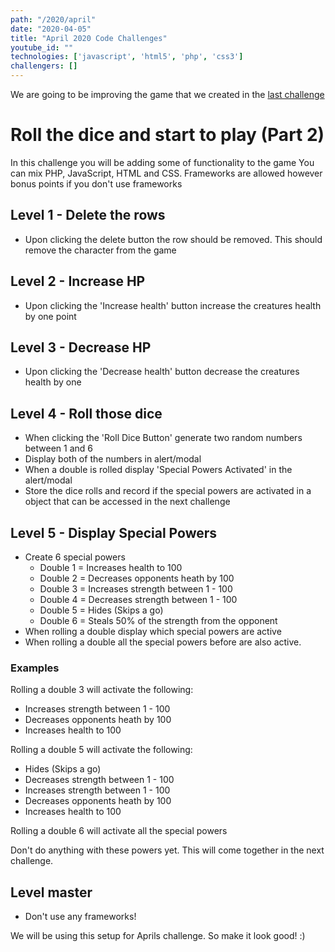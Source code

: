 ```yaml
---
path: "/2020/april"
date: "2020-04-05"
title: "April 2020 Code Challenges"
youtube_id: ""
technologies: ['javascript', 'html5', 'php', 'css3']
challengers: []
---
```

We are going to be improving the game that we created in the [last challenge](/2020/march)

# Roll the dice and start to play (Part 2)
In this challenge you will be adding some of functionality to the game
You can mix PHP, JavaScript, HTML and CSS.
Frameworks are allowed however bonus points if you don't use frameworks
 
## Level 1 - Delete the rows
- Upon clicking the delete button the row should be removed. This should remove the character from the game

## Level 2 - Increase HP
- Upon clicking the 'Increase health' button increase the creatures health by one point

## Level 3 - Decrease HP
- Upon clicking the 'Decrease health' button decrease the creatures health by one

## Level 4 - Roll those dice
- When clicking the 'Roll Dice Button' generate two random numbers between 1 and 6
- Display both of the numbers in alert/modal
- When a double is rolled display 'Special Powers Activated' in the alert/modal
- Store the dice rolls and record if the special powers are activated in a object that can be accessed in the next challenge

## Level 5 - Display Special Powers
- Create 6 special powers
    - Double 1 = Increases health to 100
    - Double 2 = Decreases opponents heath by 100
    - Double 3 = Increases strength between 1 - 100
    - Double 4 = Decreases strength between 1 - 100
    - Double 5 = Hides (Skips a go)
    - Double 6 = Steals 50% of the strength from the opponent 
- When rolling a double display which special powers are active
- When rolling a double all the special powers before are also active.
### Examples

Rolling a double 3 will activate the following:
- Increases strength between 1 - 100
- Decreases opponents heath by 100
- Increases health to 100

Rolling a double 5 will activate the following:
- Hides (Skips a go)
- Decreases strength between 1 - 100
- Increases strength between 1 - 100
- Decreases opponents heath by 100
- Increases health to 100

Rolling a double 6 will activate all the special powers

Don't do anything with these powers yet.  This will come together in the next challenge.

##  Level master
- Don't use any frameworks!
    
We will be using this setup for Aprils challenge.  So make it look good! :)